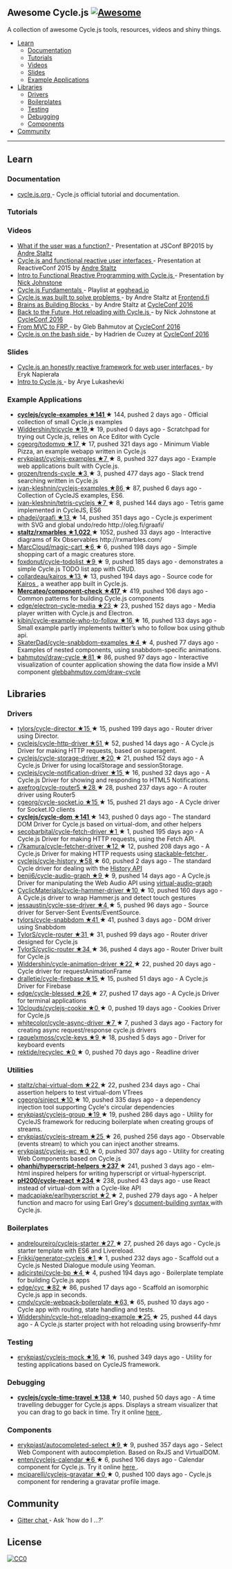 <h2>
 Awesome Cycle.js
 <a href="https://github.com/sindresorhus/awesome">
  <img alt="Awesome" src="https://cdn.rawgit.com/sindresorhus/awesome/d7305f38d29fed78fa85652e3a63e154dd8e8829/media/badge.svg"/>
 </a>
</h2>
<p>
 A collection of awesome Cycle.js tools, resources, videos and shiny things.
</p>
<ul>
 <li>
  <a href="#learn">
   Learn
  </a>
  <ul>
   <li>
    <a href="#documentation">
     Documentation
    </a>
   </li>
   <li>
    <a href="#tutorials">
     Tutorials
    </a>
   </li>
   <li>
    <a href="#videos">
     Videos
    </a>
   </li>
   <li>
    <a href="#slides">
     Slides
    </a>
   </li>
   <li>
    <a href="#example-applications">
     Example Applications
    </a>
   </li>
  </ul>
 </li>
 <li>
  <a href="#libraries">
   Libraries
  </a>
  <ul>
   <li>
    <a href="#drivers">
     Drivers
    </a>
   </li>
   <li>
    <a href="#boilerplates">
     Boilerplates
    </a>
   </li>
   <li>
    <a href="#testing">
     Testing
    </a>
   </li>
   <li>
    <a href="#debugging">
     Debugging
    </a>
   </li>
   <li>
    <a href="#components">
     Components
    </a>
   </li>
  </ul>
 </li>
 <li>
  <a href="#community">
   Community
  </a>
 </li>
</ul>
<hr/>
<h2>
 Learn
</h2>
<h3>
 Documentation
</h3>
<ul>
 <li>
  <a href="http://cycle.js.org/">
   cycle.js.org
  </a>
  - Cycle.js official tutorial and documentation.
 </li>
</ul>
<h3>
 Tutorials
</h3>
<h3>
 Videos
</h3>
<ul>
 <li>
  <a href="https://www.youtube.com/watch?v=1zj7M1LnJV4">
   What if the user was a function?
  </a>
  - Presentation at JSConf BP2015 by
  <a href="https://twitter.com/andrestaltz">
   Andre Staltz
  </a>
 </li>
 <li>
  <a href="https://www.youtube.com/watch?v=uNZnftSksYg">
   Cycle.js and functional reactive user interfaces
  </a>
  - Presentation at ReactiveConf 2015 by
  <a href="http://twitter.com/andrestaltz">
   Andre Staltz
  </a>
 </li>
 <li>
  <a href="https://www.youtube.com/watch?v=6_ETUyh0tns">
   Intro to Functional Reactive Programming with Cycle.js
  </a>
  - Presentation by
  <a href="https://twitter.com/widdnz">
   Nick Johnstone
  </a>
 </li>
 <li>
  <a href="https://egghead.io/series/cycle-js-fundamentals">
   Cycle.js Fundamentals
  </a>
  - Playlist at
  <a href="https://egghead.io">
   egghead.io
  </a>
 </li>
 <li>
  <a href="https://www.youtube.com/watch?v=Rj8ZTRVka4E">
   Cycle.js was built to solve problems
  </a>
  - by Andre Staltz at
  <a href="http://frontend.fi/">
   Frontend.fi
  </a>
 </li>
 <li>
  <a href="https://www.youtube.com/watch?v=1ToJ7cxb1R8">
   Brains as Building Blocks
  </a>
  - by Andre Staltz at
  <a href="http://cycleconf.com/">
   CycleConf 2016
  </a>
 </li>
 <li>
  <a href="https://www.youtube.com/watch?v=rbrnyC5fXMM">
   Back to the Future, Hot reloading with Cycle.js
  </a>
  - by Nick Johnstone at
  <a href="http://cycleconf.com/">
   CycleConf 2016
  </a>
 </li>
 <li>
  <a href="https://www.youtube.com/watch?v=-PCq4pXaDZw">
   From MVC to FRP
  </a>
  - by Gleb Bahmutov at
  <a href="http://cycleconf.com/">
   CycleConf 2016
  </a>
 </li>
 <li>
  <a href="https://www.youtube.com/watch?v=Rx5N99TQ52g">
   Cycle.js on the bash side
  </a>
  - by Hadrien de Cuzey at
  <a href="http://cycleconf.com/">
   CycleConf 2016
  </a>
 </li>
</ul>
<h3>
 Slides
</h3>
<ul>
 <li>
  <a href="http://slides.com/erykpiast/cycle">
   Cycle.js an honestly reactive framework for web user interfaces
  </a>
  - by Eryk Napierała
 </li>
 <li>
  <a href="http://www.slideshare.net/aryelukashevski/cyclejs-introduction">
   Intro to Cycle.js
  </a>
  - by Arye Lukashevki
 </li>
</ul>
<h3>
 Example Applications
</h3>
<ul>
 <li>
  <a href="https://github.com/cyclejs/examples">
   <strong>
    cyclejs/cycle-examples ★141
   </strong>
  </a>
  <span>
   &#9733 144, pushed 2 days ago
  </span>
  - Official collection of small Cycle.js examples
 </li>
 <li>
  <a href="https://github.com/Widdershin/tricycle">
   Widdershin/tricycle ★19
  </a>
  <span>
   &#9733 19, pushed 0 days ago
  </span>
  - Scratchpad for trying out Cycle.js, relies on Ace Editor with Cycle
 </li>
 <li>
  <a href="https://github.com/cgeorg/todomvp">
   cgeorg/todomvp ★17
  </a>
  <span>
   &#9733 17, pushed 321 days ago
  </span>
  - Minimum Viable Pizza, an example webapp written in Cycle.js
 </li>
 <li>
  <a href="https://github.com/erykpiast/cyclejs-examples">
   erykpiast/cyclejs-examples ★7
  </a>
  <span>
   &#9733 8, pushed 327 days ago
  </span>
  - Example web applications built with Cycle.js.
 </li>
 <li>
  <a href="https://github.com/grozen/trends-cycle">
   grozen/trends-cycle ★3
  </a>
  <span>
   &#9733 3, pushed 477 days ago
  </span>
  - Slack trend searching written in Cycle.js
 </li>
 <li>
  <a href="https://github.com/ivan-kleshnin/cyclejs-examples">
   ivan-kleshnin/cyclejs-examples ★86
  </a>
  <span>
   &#9733 87, pushed 6 days ago
  </span>
  - Collection of CycleJS examples, ES6.
 </li>
 <li>
  <a href="https://github.com/ivan-kleshnin/tetris-game">
   ivan-kleshnin/tetris-cyclejs ★7
  </a>
  <span>
   &#9733 8, pushed 144 days ago
  </span>
  - Tetris game implemented in CycleJS, ES6
 </li>
 <li>
  <a href="https://github.com/phadej/graafi">
   phadej/graafi ★13
  </a>
  <span>
   &#9733 14, pushed 351 days ago
  </span>
  - Cycle.js experiment with SVG and global undo/redo
http://oleg.fi/graafi/
 </li>
 <li>
  <a href="https://github.com/staltz/rxmarbles">
   <strong>
    staltz/rxmarbles ★1,022
   </strong>
  </a>
  <span>
   &#9733 1052, pushed 33 days ago
  </span>
  - Interactive diagrams of Rx Observables http://rxmarbles.com/
 </li>
 <li>
  <a href="https://github.com/MarcCloud/magic-cart">
   MarcCloud/magic-cart ★6
  </a>
  <span>
   &#9733 6, pushed 198 days ago
  </span>
  - Simple shopping cart of a magic creatures store.
 </li>
 <li>
  <a href="https://github.com/foxdonut/cycle-todolist">
   foxdonut/cycle-todolist ★9
  </a>
  <span>
   &#9733 9, pushed 185 days ago
  </span>
  - demonstrates a simple Cycle.js TODO list app with CRUD.
 </li>
 <li>
  <a href="https://github.com/collardeau/kairos">
   collardeau/kairos ★13
  </a>
  <span>
   &#9733 13, pushed 194 days ago
  </span>
  - Source code for
  <a href="http://my-kairos.herokuapp.com/">
   Kairos
  </a>
  , a weather app built in Cycle.js.
 </li>
 <li>
  <a href="https://github.com/Mercateo/component-check">
   <strong>
    Mercateo/component-check ★417
   </strong>
  </a>
  <span>
   &#9733 419, pushed 106 days ago
  </span>
  - Common patterns for building Cycle.js components
 </li>
 <li>
  <a href="https://github.com/edge/electron-cycle-media">
   edge/electron-cycle-media ★23
  </a>
  <span>
   &#9733 23, pushed 152 days ago
  </span>
  - Media player written with Cycle.js and Electron.
 </li>
 <li>
  <a href="https://github.com/kibin/cycle-example-who-to-follow">
   kibin/cycle-example-who-to-follow ★16
  </a>
  <span>
   &#9733 16, pushed 133 days ago
  </span>
  - Small example partly implements twitter’s who to follow box using github api.
 </li>
 <li>
  <a href="https://github.com/SkaterDad/cycle-snabbdom-examples">
   SkaterDad/cycle-snabbdom-examples ★4
  </a>
  <span>
   &#9733 4, pushed 77 days ago
  </span>
  - Examples of nested components, using snabbdom-specific animations.
 </li>
 <li>
  <a href="https://github.com/bahmutov/draw-cycle">
   bahmutov/draw-cycle ★81
  </a>
  <span>
   &#9733 86, pushed 97 days ago
  </span>
  - Interactive visualization of counter application showing the data flow inside a MVI component
  <a href="https://glebbahmutov.com/draw-cycle/">
   glebbahmutov.com/draw-cycle
  </a>
 </li>
</ul>
<h2>
 Libraries
</h2>
<h3>
 Drivers
</h3>
<ul>
 <li>
  <a href="https://github.com/TylorS/cycle-director">
   tylors/cycle-director ★15
  </a>
  <span>
   &#9733 15, pushed 199 days ago
  </span>
  - Router driver using Director.
 </li>
 <li>
  <a href="https://github.com/cyclejs/http">
   cyclejs/cycle-http-driver ★51
  </a>
  <span>
   &#9733 52, pushed 14 days ago
  </span>
  - A Cycle.js Driver for making HTTP requests, based on superagent.
 </li>
 <li>
  <a href="https://github.com/cyclejs/cycle-storage-driver">
   cyclejs/cycle-storage-driver ★20
  </a>
  <span>
   &#9733 21, pushed 152 days ago
  </span>
  - A Cycle.js Driver for using localStorage and sessionStorage.
 </li>
 <li>
  <a href="https://github.com/cyclejs/cycle-notification-driver">
   cyclejs/cycle-notification-driver ★15
  </a>
  <span>
   &#9733 16, pushed 32 days ago
  </span>
  - A Cycle.js Driver for showing and responding to HTML5 Notifications.
 </li>
 <li>
  <a href="https://github.com/axefrog/cycle-router5">
   axefrog/cycle-router5 ★28
  </a>
  <span>
   &#9733 28, pushed 237 days ago
  </span>
  - A router driver using Router5
 </li>
 <li>
  <a href="https://github.com/cgeorg/cycle-socket.io">
   cgeorg/cycle-socket.io ★15
  </a>
  <span>
   &#9733 15, pushed 21 days ago
  </span>
  - A Cycle driver for Socket.IO clients
 </li>
 <li>
  <a href="https://github.com/cyclejs/dom">
   <strong>
    cyclejs/cycle-dom ★141
   </strong>
  </a>
  <span>
   &#9733 143, pushed 0 days ago
  </span>
  - The standard DOM Driver for Cycle.js based on virtual-dom, and other helpers
 </li>
 <li>
  <a href="https://github.com/secobarbital/cycle-fetch-driver">
   secobarbital/cycle-fetch-driver ★1
  </a>
  <span>
   &#9733 1, pushed 195 days ago
  </span>
  - A Cycle.js Driver for making HTTP requests, using the Fetch API.
 </li>
 <li>
  <a href="https://github.com/r7kamura/cycle-fetcher-driver">
   r7kamura/cycle-fetcher-driver ★12
  </a>
  <span>
   &#9733 12, pushed 208 days ago
  </span>
  - A Cycle.js Driver for making HTTP requests using
  <a href="https://github.com/r7kamura/stackable-fetcher">
   stackable-fetcher
  </a>
  .
 </li>
 <li>
  <a href="https://github.com/cyclejs/history">
   cyclejs/cycle-history ★58
  </a>
  <span>
   &#9733 60, pushed 2 days ago
  </span>
  - The standard Cycle driver for dealing with the
  <a href="https://developer.mozilla.org/en-US/docs/Web/API/History_API">
   History API
  </a>
 </li>
 <li>
  <a href="https://github.com/benji6/cycle-audio-graph">
   benji6/cycle-audio-graph ★9
  </a>
  <span>
   &#9733 9, pushed 14 days ago
  </span>
  - A Cycle.js Driver for manipulating the Web Audio API using
  <a href="https://github.com/benji6/virtual-audio-graph">
   virtual-audio-graph
  </a>
 </li>
 <li>
  <a href="https://github.com/CyclicMaterials/cycle-hammer-driver">
   CyclicMaterials/cycle-hammer-driver ★10
  </a>
  <span>
   &#9733 10, pushed 160 days ago
  </span>
  - A Cycle.js driver to wrap Hammer.js and detect touch gestures
 </li>
 <li>
  <a href="https://github.com/jessaustin/cycle-sse-driver">
   jessaustin/cycle-sse-driver ★4
  </a>
  <span>
   &#9733 5, pushed 96 days ago
  </span>
  - Source driver for Server-Sent Events/EventSource.
 </li>
 <li>
  <a href="https://github.com/TylorS/cycle-snabbdom">
   tylors/cycle-snabbdom ★41
  </a>
  <span>
   &#9733 41, pushed 3 days ago
  </span>
  - DOM driver using Snabbdom
 </li>
 <li>
  <a href="https://github.com/TylorS/cycle-router">
   TylorS/cycle-router ★31
  </a>
  <span>
   &#9733 31, pushed 99 days ago
  </span>
  - Router driver designed for Cycle.js
 </li>
 <li>
  <a href="https://github.com/TylorS/cyclic-router">
   TylorS/cyclic-router ★34
  </a>
  <span>
   &#9733 36, pushed 4 days ago
  </span>
  - Router Driver built for Cycle.js
 </li>
 <li>
  <a href="https://github.com/Widdershin/cycle-animation-driver">
   Widdershin/cycle-animation-driver ★22
  </a>
  <span>
   &#9733 22, pushed 20 days ago
  </span>
  - Cycle driver for requestAnimationFrame
 </li>
 <li>
  <a href="https://github.com/dralletje/cycle-firebase">
   dralletje/cycle-firebase ★15
  </a>
  <span>
   &#9733 15, pushed 51 days ago
  </span>
  - A Cycle.js Driver for Firebase
 </li>
 <li>
  <a href="https://github.com/edge/cycle-blessed">
   edge/cycle-blessed ★26
  </a>
  <span>
   &#9733 27, pushed 17 days ago
  </span>
  - A Cycle.js Driver for terminal applications
 </li>
 <li>
  <a href="https://github.com/10clouds/cyclejs-cookie">
   10clouds/cyclejs-cookie ★0
  </a>
  <span>
   &#9733 0, pushed 19 days ago
  </span>
  - Cookies Driver for Cycle.js
 </li>
 <li>
  <a href="https://github.com/whitecolor/cycle-async-driver">
   whitecolor/cycle-async-driver ★7
  </a>
  <span>
   &#9733 7, pushed 3 days ago
  </span>
  - Factory for creating async request/response cycle.js drivers
 </li>
 <li>
  <a href="https://github.com/raquelxmoss/cycle-keys">
   raquelxmoss/cycle-keys ★9
  </a>
  <span>
   &#9733 18, pushed 5 days ago
  </span>
  - Driver for keyboard events
 </li>
 <li>
  <a href="https://github.com/rektide/recyclec">
   rektide/recyclec ★0
  </a>
  <span>
   &#9733 0, pushed 70 days ago
  </span>
  - Readline driver
 </li>
</ul>
<h3>
 Utilities
</h3>
<ul>
 <li>
  <a href="https://github.com/staltz/chai-virtual-dom">
   staltz/chai-virtual-dom ★22
  </a>
  <span>
   &#9733 22, pushed 234 days ago
  </span>
  - Chai assertion helpers to test virtual-dom VTrees
 </li>
 <li>
  <a href="https://github.com/cgeorg/sinject">
   cgeorg/sinject ★10
  </a>
  <span>
   &#9733 10, pushed 335 days ago
  </span>
  - a dependency injection tool supporting Cycle's circular dependencies
 </li>
 <li>
  <a href="https://github.com/erykpiast/cyclejs-group">
   erykpiast/cyclejs-group ★19
  </a>
  <span>
   &#9733 19, pushed 286 days ago
  </span>
  - Utility for CycleJS framework for reducing boilerplate when creating groups of streams.
 </li>
 <li>
  <a href="https://github.com/cyclejs/rx-injectable-observable">
   erykpiast/cyclejs-stream ★25
  </a>
  <span>
   &#9733 26, pushed 256 days ago
  </span>
  - Observable (events stream) to which you can inject another streams.
 </li>
 <li>
  <a href="https://github.com/erykpiast/cyclejs-wc">
   erykpiast/cyclejs-wc ★0
  </a>
  <span>
   &#9733 0, pushed 307 days ago
  </span>
  - Utility for creating Web Components based on Cycle.js
 </li>
 <li>
  <a href="https://github.com/ohanhi/hyperscript-helpers">
   <strong>
    ohanhi/hyperscript-helpers ★237
   </strong>
  </a>
  <span>
   &#9733 241, pushed 3 days ago
  </span>
  - elm-html inspired helpers for writing hyperscript or virtual-hyperscript.
 </li>
 <li>
  <a href="https://github.com/pH200/cycle-react">
   <strong>
    pH200/cycle-react ★234
   </strong>
  </a>
  <span>
   &#9733 238, pushed 43 days ago
  </span>
  - use React instead of virtual-dom with a Cycle-like API
 </li>
 <li>
  <a href="https://github.com/MadcapJake/earl-hyperscript">
   madcapjake/earlhyperscript ★2
  </a>
  <span>
   &#9733 2, pushed 279 days ago
  </span>
  - A helper function and macro for using Earl Grey's
  <a href="https://breuleux.github.io/earl-grey/doc.html#documentbuildingsyntax">
   document-building syntax
  </a>
  with Cycle.js.
 </li>
</ul>
<h3>
 Boilerplates
</h3>
<ul>
 <li>
  <a href="https://github.com/andreloureiro/cyclejs-starter">
   andreloureiro/cyclejs-starter ★27
  </a>
  <span>
   &#9733 27, pushed 26 days ago
  </span>
  - Cycle.js starter template with ES6 and Livereload.
 </li>
 <li>
  <a href="https://github.com/Frikki/generator-cyclejs">
   Frikki/generator-cyclejs ★1
  </a>
  <span>
   &#9733 1, pushed 232 days ago
  </span>
  - Scaffold out a Cycle.js Nested Dialogue module using Yeoman.
 </li>
 <li>
  <a href="https://github.com/adicirstei/cycle-bp">
   adicirstei/cycle-bp ★4
  </a>
  <span>
   &#9733 4, pushed 194 days ago
  </span>
  - Boilerplate template for building Cycle.js apps
 </li>
 <li>
  <a href="https://github.com/edge/cyc">
   edge/cyc ★82
  </a>
  <span>
   &#9733 86, pushed 17 days ago
  </span>
  - Scaffold an isomorphic Cycle.js app in seconds.
 </li>
 <li>
  <a href="https://github.com/Cmdv/cycle-webpack-boilerplate">
   cmdv/cycle-webpack-boilerplate ★63
  </a>
  <span>
   &#9733 65, pushed 10 days ago
  </span>
  - Cycle app with routing, state handling and tests.
 </li>
 <li>
  <a href="https://github.com/Widdershin/cycle-hot-reloading-example">
   Widdershin/cycle-hot-reloading-example ★25
  </a>
  <span>
   &#9733 25, pushed 44 days ago
  </span>
  - A Cycle.js starter project with hot reloading using browserify-hmr
 </li>
</ul>
<h3>
 Testing
</h3>
<ul>
 <li>
  <a href="https://github.com/erykpiast/cyclejs-mock">
   erykpiast/cyclejs-mock ★16
  </a>
  <span>
   &#9733 16, pushed 349 days ago
  </span>
  - Utility for testing applications based on CycleJS framework.
 </li>
</ul>
<h3>
 Debugging
</h3>
<ul>
 <li>
  <a href="https://github.com/cyclejs/cycle-time-travel">
   <strong>
    cyclejs/cycle-time-travel ★138
   </strong>
  </a>
  <span>
   &#9733 140, pushed 50 days ago
  </span>
  - A time travelling debugger for Cycle.js apps. Displays a stream visualizer that you can drag to go back in time. Try it online
  <a href="http://cycle.js.org/cycle-time-travel/">
   here
  </a>
  .
 </li>
</ul>
<h3>
 Components
</h3>
<ul>
 <li>
  <a href="https://github.com/erykpiast/autocompleted-select">
   erykpiast/autocompleted-select ★9
  </a>
  <span>
   &#9733 9, pushed 357 days ago
  </span>
  - Select Web Component with autocompletion. Based on RxJS and VirtualDOM.
 </li>
 <li>
  <a href="https://github.com/enten/cyclejs-calendar">
   enten/cyclejs-calendar ★6
  </a>
  <span>
   &#9733 6, pushed 106 days ago
  </span>
  - Calendar component for Cycle.js. Try it online
  <a href="http://enten.github.io/cyclejs-calendar/example">
   here
  </a>
  .
 </li>
 <li>
  <a href="https://github.com/mciparelli/cyclejs-gravatar">
   mciparelli/cyclejs-gravatar ★0
  </a>
  <span>
   &#9733 0, pushed 100 days ago
  </span>
  - Cycle.js component for rendering a gravatar profile image.
 </li>
</ul>
<h2>
 Community
</h2>
<ul>
 <li>
  <a href="https://gitter.im/cyclejs/cycle-core">
   Gitter chat
  </a>
  - Ask 'how do I ...?'
 </li>
</ul>
<h2>
 License
</h2>
<p>
 <a href="http://creativecommons.org/publicdomain/zero/1.0/">
  <img alt="CC0" src="http://i.creativecommons.org/p/zero/1.0/88x31.png"/>
 </a>
</p>
